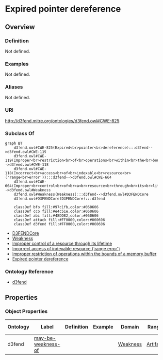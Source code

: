 # Expired pointer dereference

## Overview

### Definition
Not defined.

### Examples
Not defined.

### Aliases
Not defined.

### URI
http://d3fend.mitre.org/ontologies/d3fend.owl#CWE-825

### Subclass Of
```mermaid
graph BT
    d3fend.owl#CWE-825(Expired<br>pointer<br>dereference):::d3fend-->d3fend.owl#CWE-119
    d3fend.owl#CWE-119(Improper<br>restriction<br>of<br>operations<br>within<br>the<br>bounds<br>of<br>a<br>memory<br>buffer):::d3fend-->d3fend.owl#CWE-118
    d3fend.owl#CWE-118(Incorrect<br>access<br>of<br>indexable<br>resource<br>('range<br>error')):::d3fend-->d3fend.owl#CWE-664
    d3fend.owl#CWE-664(Improper<br>control<br>of<br>a<br>resource<br>through<br>its<br>lifetime):::d3fend-->d3fend.owl#Weakness
    d3fend.owl#Weakness(Weakness):::d3fend-->d3fend.owl#D3FENDCore
    d3fend.owl#D3FENDCore(D3FENDCore):::d3fend
    
    classDef bfo fill:#97c1fb,color:#060606
    classDef cco fill:#e4c51e,color:#060606
    classDef abi fill:#48DD82,color:#060606
    classDef attack fill:#FF0000,color:#060606
    classDef d3fend fill:#FF0000,color:#060606
```

- [D3FENDCore](/docs/ontology/reference/model/D3FENDCore/D3FENDCore.md)
- [Weakness](/docs/ontology/reference/model/D3FENDCore/Weakness/Weakness.md)
- [Improper control of a resource through its lifetime](/docs/ontology/reference/model/D3FENDCore/Weakness/Improper%20control%20of%20a%20resource%20through%20its%20lifetime/Improper%20control%20of%20a%20resource%20through%20its%20lifetime.md)
- [Incorrect access of indexable resource ('range error')](/docs/ontology/reference/model/D3FENDCore/Weakness/Improper%20control%20of%20a%20resource%20through%20its%20lifetime/Incorrect%20access%20of%20indexable%20resource%20%28%27range%20error%27%29/Incorrect%20access%20of%20indexable%20resource%20%28%27range%20error%27%29.md)
- [Improper restriction of operations within the bounds of a memory buffer](/docs/ontology/reference/model/D3FENDCore/Weakness/Improper%20control%20of%20a%20resource%20through%20its%20lifetime/Incorrect%20access%20of%20indexable%20resource%20%28%27range%20error%27%29/Improper%20restriction%20of%20operations%20within%20the%20bounds%20of%20a%20memory%20buffer/Improper%20restriction%20of%20operations%20within%20the%20bounds%20of%20a%20memory%20buffer.md)
- [Expired pointer dereference](/docs/ontology/reference/model/D3FENDCore/Weakness/Improper%20control%20of%20a%20resource%20through%20its%20lifetime/Incorrect%20access%20of%20indexable%20resource%20%28%27range%20error%27%29/Improper%20restriction%20of%20operations%20within%20the%20bounds%20of%20a%20memory%20buffer/Expired%20pointer%20dereference/Expired%20pointer%20dereference.md)


### Ontology Reference
- [d3fend](http://d3fend.mitre.org/ontologies/d3fend.owl#)

## Properties
### Object Properties
| Ontology | Label | Definition | Example | Domain | Range | Inverse Of |
|----------|-------|------------|---------|--------|-------|------------|
| d3fend | [may-be-weakness-of](http://d3fend.mitre.org/ontologies/d3fend.owl#may-be-weakness-of) |  |  | [Weakness](/docs/ontology/reference/model/D3FENDCore/Weakness/Weakness.md) | [Artifact](/docs/ontology/reference/model/D3FENDCore/Artifact/Artifact.md) | [may-have-weakness](http://d3fend.mitre.org/ontologies/d3fend.owl#may-have-weakness) |

